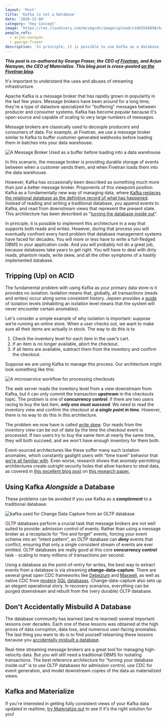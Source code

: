```yaml
---
layout: 'Post'
title: 'Kafka is not a Database'
date: '2020-12-08'
category: 'Key Concept'
image: 'https://res.cloudinary.com/mzimgcdn/image/upload/v1665546890/kafka-not-database.webp'
people_refs:
  - arjun-narayan
  - george-fraser
description: 'In principle, it is possible to use Kafka as a database. But in doing so you will confront every hard problem that database management systems have faced for decades.'
---
```


**_This post is co-authored by George Fraser, the CEO of [Fivetran](http://fivetran.com), and Arjun Narayan, the CEO of Materialize. This blog post is cross-posted [on the Fivetran blog](https://fivetran.com/blog/kafka-is-not-a-database)._**

It's important to understand the uses and abuses of streaming infrastructure.

Apache Kafka is a message broker that has rapidly grown in popularity in the last few years. Message brokers have been around for a long time; they're a type of datastore specialized for "buffering" messages between producer and consumer systems. Kafka has become popular because it's open-source and capable of scaling to very large numbers of messages.

Message brokers are classically used to decouple producers and consumers of data. For example, at Fivetran, we use a message broker similar to Kafka to buffer customer-generated webhooks before loading them in batches into your data warehouse:

![A Message Broker Used as a buffer before loading into a data warehouse](https://res.cloudinary.com/mzimgcdn/image/upload/v1665546890/kafka_overview.webp)

In this scenario, the message broker is providing durable storage of events between when a customer sends them, and when Fivetran loads them into the data warehouse.

However, Kafka has occasionally been described as something much more than just a better message broker. Proponents of this viewpoint position Kafka as a fundamentally new way of managing data, where [Kafka replaces the relational database as the definitive record of what has happened](https://www.confluent.io/blog/okay-store-data-apache-kafka/). Instead of reading and writing a traditional database, you append events to Kafka, and read from downstream views that represent the present state. This architecture has been described as "[turning the database inside out](https://www.confluent.io/blog/turning-the-database-inside-out-with-apache-samza/)".

In principle, it is possible to implement this architecture in a way that supports both reads and writes. However, during that process you will eventually confront every hard problem that database management systems have faced for decades. You will more or less have to write a full-fledged DBMS in your application code. And you will probably not do a great job, because databases take years to get right. You will have to deal with dirty reads, phantom reads, write skew, and all the other symptoms of a hastily implemented database.

## Tripping (Up) on ACID

The fundamental problem with using Kafka as your primary data store is it provides no isolation. Isolation means that, globally, all transactions (reads and writes) occur along some consistent history. Jepsen provides a [guide](https://jepsen.io/consistency) of isolation levels (inhabiting an isolation level means that the system will never encounter certain anomalies).

Let's consider a simple example of why isolation is important: suppose we’re running an online store. When a user checks out, we want to make sure all their items are actually in stock. The way to do this is to

1. Check the inventory level for each item in the user’s cart.
2. If an item is no longer available, abort the checkout.
3. If all items are available, subtract them from the inventory and confirm the checkout.

Suppose we are using Kafka to manage this process. Our architecture might look something like this:

![A microservice workflow for processing checkouts](https://res.cloudinary.com/mzimgcdn/image/upload/v1665546890/kafka_checkout.webp)

The web server reads the inventory level from a view downstream from Kafka, but it can only commit the transaction **_upstream_** in the checkouts topic. The problem is one of **concurrency control**: if there are two users racing to buy the last item, **_only one must succeed_**. We need to read the inventory view and confirm the checkout at **_a single point in time_**. However, there is no way to do this in this architecture.

The problem we now have is called [write skew](http://justinjaffray.com/what-does-write-skew-look-like/). Our reads from the inventory view can be out of date by the time the checkout event is processed. If two users try to buy the same item at nearly the same time, they will both succeed, and we won't have enough inventory for them both.

Event-sourced architectures like these suffer many such isolation anomalies, which constantly gaslight users with “time travel” behavior that [we’re all familiar with](https://www.google.com/search?q=facebook+unread+notification+glitch). Even worse, research shows that anomaly-permitting architectures create outright security holes that allow hackers to steal data, as covered in [this excellent blog post](https://www.cockroachlabs.com/blog/acid-rain/) on [this research paper.](http://www.bailis.org/papers/acidrain-sigmod2017.pdf)

## Using Kafka **_Alongside_** a Database

These problems can be avoided if you use Kafka as a **_complement_** to a traditional database:

![kafka used for Change Data Capture from an OLTP database](https://res.cloudinary.com/mzimgcdn/image/upload/v1665546890/kafka_oltp_flow.webp)

OLTP databases perform a crucial task that message brokers are not well suited to provide: admission control of events. Rather than using a message broker as a receptacle for “fire and forget” events, forcing your event schema into an “intent pattern”, an OLTP database can **_deny_** events that conflict, ensuring that only a single consistent stream of events are ever emitted. OLTP databases are really good at this core **concurrency control** task - scaling to many millions of transactions per second.

Using a database as the point-of-entry for writes, the best way to extract events from a database is via streaming **change-data-capture**. There are several great open CDC frameworks like [Debezium](http://debezium.io) and [Maxwell](http://maxwells-daemon.io/), as well as native CDC from [modern](https://www.cockroachlabs.com/docs/stable/change-data-capture.html) [SQL](https://docs.oracle.com/cd/B28359_01/server.111/b28313/cdc.htm) [databases](https://docs.yugabyte.com/latest/architecture/docdb-replication/change-data-capture/). Change-data-capture also sets up an elegant operational story. In recovery scenarios, everything can be purged downstream and rebuilt from the (very durable) OLTP database.

## Don't Accidentally Misbuild A Database

The database community has learned (and re-learned) several important lessons over decades. Each one of these lessons was obtained at the high prices of data corruption, data loss, and numerous user-facing anomalies. The last thing you want to do is to find yourself relearning these lessons because you [accidentally misbuilt a database](https://www.oreilly.com/library/view/strata-hadoop/9781491944608/video244677.html).

Real-time streaming message brokers are a great tool for managing high-velocity data. But you will still need a traditional DBMS for isolating transactions. The best reference architecture for “turning your database inside out” is to use OLTP databases for admission control, use CDC for event generation, and model downstream copies of the data as materialized views.

## Kafka and Materialize

If you're interested in getting fully consistent views of your Kafka data updated in realtime, [try Materialize out](https://materialize.com/quickstart/) to see if it's the right solution for you!
